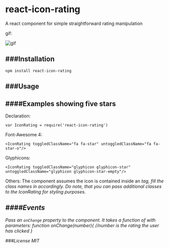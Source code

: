 react-icon-rating
=================

A react component for simple straightforward rating manipulation

gif:

![gif](http://i.imgur.com/4fjlj5h.gif)

###Installation
---
`npm install react-icon-rating`

###Usage
---
####Examples showing five stars
----
Declaration:

`var IconRating = require('react-icon-rating')`


Font-Awesome 4:

`<IconRating toggledClassName="fa fa-star" untoggledClassName="fa fa-star-o"/>`


Glyphicons:

`<IconRating toggledClassName="glyphicon glyphicon-star" untoggledClassName="glyphicon glyphicon-star-empty"/>`


Others:
    The component assumes the icon is contained inside an <i> tag, fill the class names in accordingly.
    Do note, that you can pass additional classes to the IconRating for styling purposes.

####Events
---
Pass an `onChange` property to the component. It takes a function of with parameters:
    function onChange(number){
      //number is the rating the user has clicked
    }

###License
MIT
